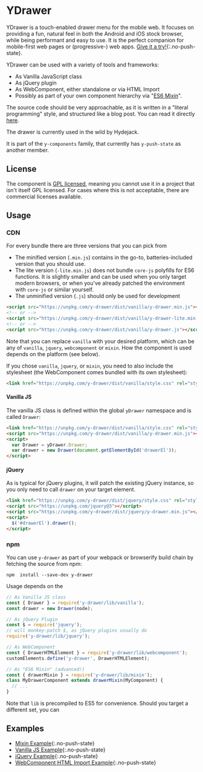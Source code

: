 # YDrawer

YDrawer is a touch-enabled drawer menu for the mobile web.
It focuses on providing a fun, natural feel in both the Android and iOS stock browser,
while being performant and easy to use.
It is the perfect companion for mobile-first web pages or (progressive-) web apps.
[Give it a try!](example/mixin/index.html){:.no-push-state}.

YDrawer can be used with a variety of tools and frameworks:
* As Vanilla JavaScript class
* As jQuery plugin
* As WebComponent, either standalone or via HTML Import
* Possibly as part of your own component hierarchy via "[ES6 Mixin][1]".

The source code should be very approachable, as it is written in a "literal programming" style, and structured like a blog post. You can read it directly [here](doc/source.md).

The drawer is currently used in the wild by Hydejack.

It is part of the `y-components` family, that currently has `y-push-state` as another member.

## License
The component is [GPL licensed](LICENSE.md), meaning you cannot use it in a project that isn't itself GPL licensed. For cases where this is not acceptable, there are commercial licenses available.

## Usage
### CDN
For every bundle there are three versions that you can pick from
* The minified version (`.min.js`) contains in the go-to, batteries-included version that you should use.
* The lite version (`-lite.min.js`) does not bundle `core-js` polyfills for ES6 functions.
  It is slightly smaller and can be used when you only target modern browsers, or when you've already patched the environment with `core-js` or similar yourself.
* The unminified version (`.js`) should only be used for development

~~~html
<script src="https://unpkg.com/y-drawer/dist/vanilla/y-drawer.min.js"></script>
<!-- or -->
<script src="https://unpkg.com/y-drawer/dist/vanilla/y-drawer-lite.min.js"></script>
<!-- or -->
<script src="https://unpkg.com/y-drawer/dist/vanilla/y-drawer.js"></script>
~~~

Note that you can replace `vanilla` with your desired platform, which can be any of `vanilla`, `jquery`, `webcomponent` or `mixin`. How the component is used depends on the platform (see below).

If you chose `vanilla`, `jquery`, or `mixin`, you need to also include the stylesheet (the WebComponent comes bundled with its own stylesheet):

~~~html
<link href="https://unpkg.com/y-drawer/dist/vanilla/style.css" rel="stylesheet" type="text/css">
~~~

#### Vanilla JS
The vanilla JS class is defined within the global `yDrawer` namespace and is called `Drawer`:

~~~html
<link href="https://unpkg.com/y-drawer/dist/vanilla/style.css" rel="stylesheet" type="text/css">
<script src="https://unpkg.com/y-drawer/dist/vanilla/y-drawer.min.js"></script>
<script>
  var Drawer = yDrawer.Drawer;
  var drawer = new Drawer(document.getElementById('drawerEl'));
</script>
~~~

#### jQuery
As is typical for jQuery plugins, it will patch the existing jQuery instance,
so you only need to call `drawer` on your target element.

~~~html
<link href="https://unpkg.com/y-drawer/dist/jquery/style.css" rel="stylesheet" type="text/css">
<script src="https://unpkg.com/jquery@3"></script>
<script src="https://unpkg.com/y-drawer/dist/jquery/y-drawer.min.js"></script>
<script>
  $('#drawerEl').drawer();
</script>
~~~

### npm
You can use `y-drawer` as part of your webpack or browserify build chain by fetching the source from npm:

    npm  install --save-dev y-drawer

Usage depends on the

~~~js
// As Vanilla JS class
const { Drawer } = require('y-drawer/lib/vanilla');
const drawer = new Drawer(node);

// As jQuery Plugin
const $ = require('jquery');
// will monkey-patch $, as jQuery plugins usually do
require('y-drawer/lib/jquery');

// As WebComponent
const { DrawerHTMLElement } = require('y-drawer/lib/webcomponent');
customElements.define('y-drawer', DrawerHTMLElement);

// As "ES6 Mixin" (advanced!)
const { drawerMixin } = require('y-drawer/lib/mixin');
class MyDrawerComponent extends drawerMixin(MyComponent) {
  // ...
}
~~~

Note that `lib` is precompiled to ES5 for convenience.
Should you target a different set, you can


## Examples
* [Mixin Example](example/mixin/index.html){:.no-push-state}
* [Vanilla JS Example](example/vanilla/index.html){:.no-push-state}
* [jQuery Example](example/jquery/index.html){:.no-push-state}
* [WebComponent HTML Import Example](example/webcomponent/index.html){:.no-push-state}

[1]: http://justinfagnani.com/2015/12/21/real-mixins-with-javascript-classes/
